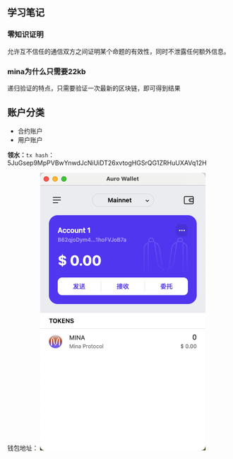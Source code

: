 
## 学习笔记
### 零知识证明
允许互不信任的通信双方之间证明某个命题的有效性，同时不泄露任何额外信息。

### mina为什么只需要22kb
 递归验证的特点，只需要验证一次最新的区块链，即可得到结果

## 账户分类
- 合约账户
- 用户账户

**领水：**`tx hash`：5JuGsep9MpPVBwYnwdJcNiUiDT26xvtogHGSrQG1ZRHuUXAVq12H

钱包地址： ![](./wallet.png)